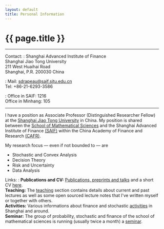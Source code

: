 ```yaml
---
layout: default
title: Personal Information
---
```


<h1 class="page-title">{{ page.title }}</h1>
<hr>


Contact:
:   Shanghai Advanced Institute of Finance<br>
    Shanghai Jiao Tong University<br>
    211 West Huaihai Road<br>
    Shanghai, P.R. 200030 China

:   Mail: sdrapeau@saif.sjtu.edu.cn <br>
    Tel: +86-21-6293-3586

:   Office in SAIF: 1216<br>
    Office in Minhang: 105
  
--------------------------------------

I have a position as Associate Professor (Distinguished Researcher Fellow) at the [Shanghai Jiao Tong University](http://en.sjtu.edu.cn) in China.
My position is shared between the [School of Mathematical Sciences](http://www.math.sjtu.edu.cn/) and the Shanghai Advanced Institute of Finance [(SAIF)](http://saif.sjtu.edu.cn) within the China Academy of Finance and Research [(CAFR)](http://en.cafr.cn).

My research focus &mdash; even if not bounded to &mdash; are

* Stochastic and Convex Analysis
* Decision Theory
* Risk and Uncertainty
* Data Analysis

Links:
:   **Publications and CV:** [Publications, preprints and talks]({{site.url}}/research) and a short CV [here]({{site.url}}/CV).  
    **Teaching:** The [teaching]({{site.url}}/teaching) section contains details about current and past lectures as well as some open sourced lecture notes that I've written myself or together with others.  
    **Activities:** Various informations about finance and stochastic [activities]({{site.url}}/activities) in Shanghai and around.  
    **Seminar:** The group of probability, stochastic and finance of the school of mathematical sciences is running (usually twice a month) a [seminar]({{site.url}}/seminar).
